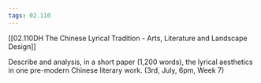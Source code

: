```yaml
---
tags: 02.110
---
```

[[02.110DH The Chinese Lyrical Tradition - Arts, Literature and Landscape Design]]

Describe and analysis, in a short paper (1,200 words), the lyrical aesthetics in one pre-modern Chinese literary work. (3rd, July, 6pm, Week 7)

